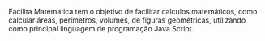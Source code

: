 Facilita Matematica tem o objetivo de facilitar calculos matemáticos, como calcular áreas, perímetros, volumes, de figuras geométricas, utilizando como principal linguagem de programação Java Script.
